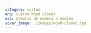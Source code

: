 ```yaml
---
category: custom
eng: Custom Wood Closet
esp: Armario de madera a medida
cover_image: ./images/wood-closet.jpg
---
```


